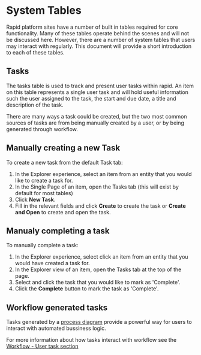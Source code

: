 # System Tables

Rapid platform sites have a number of built in tables required for core functionality. Many of these tables operate behind the scenes and will not be discussed here. However, there are a number of system tables that users may interact with regularly.
This document will provide a short introduction to each of these tables.


## Tasks

The tasks table is used to track and present user tasks within rapid. An item on this table represents a single user task and will hold useful information such the user assigned to the task, the start and due date, a title and description of the task.

There are many ways a task could be created, but the two most common sources of tasks are from being manually created by a user, or by being generated through workflow.


## Manually creating a new Task

To create a new task from the default Task tab:

1. In the Explorer experience, select an item from an entity that you would like to create a task for.
2. In the Single Page of an item, open the Tasks tab (this will exist by default for most tables)
3. Click **New Task**.
4. Fill in the relevant fields and click **Create** to create the task or **Create and Open** to create and open the task.

## Manualy completing a task

To manually complete a task:

1. In the Explorer experience, select click an item from an entity that you would have created a task for.
2. In the Explorer view of an item, open the Tasks tab at the top of the page.
3. Select and click the task that you would like to mark as 'Complete'.
4. Click the **Complete** button to mark the task as 'Complete'.

## Workflow generated tasks

Tasks generated by a [process diagram](</docs/Rapid/3-User Manual/4-Workflow/workflow-introduction.md>) provide a powerful way for users to interact with automated bussiness logic.

For more information about how tasks interact with workflow see the [Workflow - User task section](</docs/Rapid/3-User%20Manual/4-Workflow/workflow-introduction.md>)